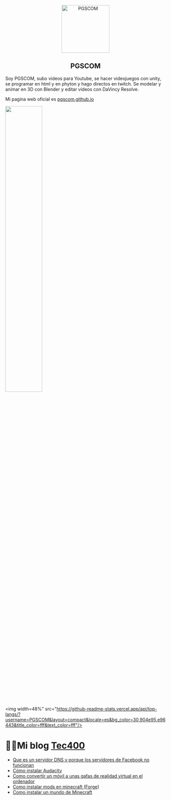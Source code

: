 <p align="center">
 <img width="150px" src="https://avatars.githubusercontent.com/u/69808296" align="center" alt="PGSCOM" />
 <h2 align="center">PGSCOM</h2>
</p>

Soy PGSCOM, subo videos para Youtube, se hacer videojuegos con unity, se programar en html y en phyton y hago directos en twitch. Se modelar y animar en 3D con Blender y editar videos con DaVincy Resolve.

Mi pagina web oficial es  [pgscom.github.io](https://pgscom.github.io)



<p>
 <img width="48%" src="https://github-readme-stats.vercel.app/api?username=PGSCOM&locale=es&show_icons=true&bg_color=30,e96443,904e95&title_color=fff&text_color=fff&include_all_commits=true"/>

 <img width=48%"  src="https://github-readme-stats.vercel.app/api/top-langs/?username=PGSCOM&layout=compact&locale=es&bg_color=30,904e95,e96443&title_color=fff&text_color=fff"/>
</p>

# 👨‍💻Mi blog [Tec400](https://tec400.blogspot.com)
<!-- BLOG-POST-LIST:START -->
- [Que es un servidor DNS y porque los servidores de Facebook no funcionan](https://tec400.blogspot.com/2021/10/que-es-un-servidor-dns-y-porque-los.html)
- [Cómo instalar Audacity](https://tec400.blogspot.com/2021/09/como-instalar-audacity.html)
- [Como convertir un móvil a unas gafas de realidad virtual en el ordenador](https://tec400.blogspot.com/2021/09/como-convertir-un-movil-unas-gafas-de.html)
- [Como instalar mods en minecraft &lpar;Forge&rpar;](https://tec400.blogspot.com/2021/05/como-instalar-mods-en-minecraft-forge.html)
- [Como instalar un mundo de Minecraft](https://tec400.blogspot.com/2021/05/como-instalar-un-mundo-de-minecraft.html)
<!-- BLOG-POST-LIST:END -->

<!--
**PGSCOM/PGSCOM** is a ✨ _special_ ✨ repository because its `README.md` (this file) appears on your GitHub profile.

Here are some ideas to get you started:

- 🔭 I’m currently working on ...
- 🌱 I’m currently learning ...
- 👯 I’m looking to collaborate on ...
- 🤔 I’m looking for help with ...
- 💬 Ask me about ...
- 📫 How to reach me: ...
- 😄 Pronouns: ...
- ⚡ Fun fact: ...
-->

